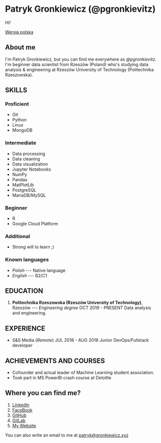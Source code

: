 # Patryk Gronkiewicz (@pgronkievitz)

*Hi!*

[Wersja
polska](https://github.com/pgronkievitz/pgronkievitz/blob/master/README_pl.md)

## About me

I\'m Patryk Gronkiewicz, but you can find me everywhere as
*@pgronkievitz*. I\'m beginner data scientist from Rzeszów (Poland)
who\'s studying data analysis & engineering at Rzeszów University of
Technology (Politechnika Rzeszowska).

## SKILLS

### Proficient

- Git
- Python
- Linux
- MongoDB

### Intermediate

- Data processing
- Data cleaning
- Data visualization
- Jupyter Notebooks
- NumPy
- Pandas
- MatPlotLib
- PostgreSQL
- MariaDB/MySQL

### Beginner

- R
- Google Cloud Platform

### Additional

- Strong will to learn ;)

### Known languages

- *Polish* --- Native language
- *English* --- B2/C1

## EDUCATION

1. **Politechnika Rzeszowska (Rzeszów University of Technology)**,
    Rzeszów --- *Engineering degree*
    OCT 2019 - PRESENT
    Data analysis and engineering.

## EXPERIENCE

- S&S Media (*Remote*)
    JUL 2018 - AUG 2018
    Junior DevOps/Fullstack developer

## ACHIEVEMENTS AND COURSES

- Cofounder and actual leader of Machine Learning student association.
- Took part in MS PowerBI crash course at Deloitte

## Where you can find me?

1. [LinkedIn](https://linkedin.com/in/pgronkievitz)
2. [FaceBook](https://facebook.com/pgronkievitz)
3. [GitHub](https://github.com/pgronkievitz)
4. [GitLab](https://gitlab.com/pgronkievitz)
5. [My Website](https://gronkiewicz.xyz)

You can also write an email to me at <patryk@gronkiewicz.xyz>
